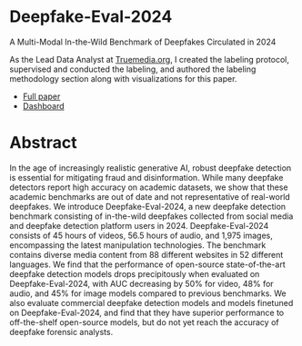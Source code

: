# Deepfake-Eval-2024
A Multi-Modal In-the-Wild Benchmark of Deepfakes Circulated in 2024

As the Lead Data Analyst at [Truemedia.org](http://truemedia.org), I created the labeling protocol, supervised and conducted the labeling, and authored the labeling methodology section along with visualizations for this paper. 
- [Full paper](https://arxiv.org/abs/2503.02857)
- [Dashboard]()

# Abstract
In the age of increasingly realistic generative AI, robust deepfake detection is essential for mitigating fraud and disinformation. While many deepfake detectors report high accuracy on academic datasets, we show that these academic benchmarks are out of date and not representative of real-world deepfakes. We introduce Deepfake-Eval-2024, a new deepfake detection benchmark consisting of in-the-wild deepfakes collected from social media and deepfake detection platform users in 2024. Deepfake-Eval-2024 consists of 45 hours of videos, 56.5 hours of audio, and 1,975 images, encompassing the latest manipulation technologies. The benchmark contains diverse media content from 88 different websites in 52 different languages. We find that the performance of open-source state-of-the-art deepfake detection models drops precipitously when evaluated on Deepfake-Eval-2024, with AUC decreasing by 50% for video, 48% for audio, and 45% for image models compared to previous benchmarks. We also evaluate commercial deepfake detection models and models finetuned on Deepfake-Eval-2024, and find that they have superior performance to off-the-shelf open-source models, but do not yet reach the accuracy of deepfake forensic analysts.
